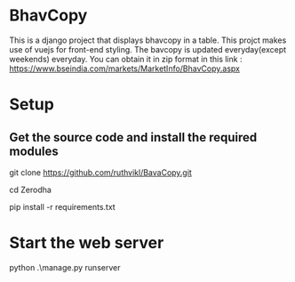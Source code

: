 # BhavCopy
This is a django project that displays bhavcopy in  a table. This projct makes use of vuejs for front-end styling. The bavcopy is updated everyday(except weekends) everyday.
You can obtain it in zip format in this link : https://www.bseindia.com/markets/MarketInfo/BhavCopy.aspx

# Setup
## Get the source code and install the required modules
git clone https://github.com/ruthvikl/BavaCopy.git

cd Zerodha

pip install -r requirements.txt

# Start the web server

  python .\manage.py runserver
